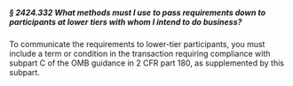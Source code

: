 ##### § 2424.332 What methods must I use to pass requirements down to participants at lower tiers with whom I intend to do business? #####

To communicate the requirements to lower-tier participants, you must include a term or condition in the transaction requiring compliance with subpart C of the OMB guidance in 2 CFR part 180, as supplemented by this subpart.